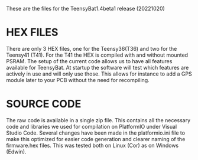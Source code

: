 
These are the files for the TeensyBat1.4beta1 release (20221020)

<H1> <b>HEX FILES</b> </H1>
There are only 3 HEX files, one for the Teensy36(T36) and two for the Teensy41 (T41).
For the T41 the HEX is compiled with and without mounted PSRAM. The setup of the current
code allows us to have all features available for TeensyBat. At startup the software will
test which features are actively in use and will only use those. This allows for instance
to add a GPS module later to your PCB without the need for recompiling.

<H1> <b>SOURCE CODE</b> </H1>
The raw code is available in a single zip file. This contains all the necessary 
code and libraries we used for compilation on PlatformIO under Visual Studio Code.
Several changes have been made in the platformio.ini file to make this 
optimized for easier code generation and clearer naming of the firmware.hex files.
This was tested both on Linux (Cor) as on Windows (Edwin).  

